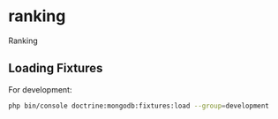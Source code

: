 # ranking
Ranking

## Loading Fixtures

For development:

```bash
php bin/console doctrine:mongodb:fixtures:load --group=development
```
